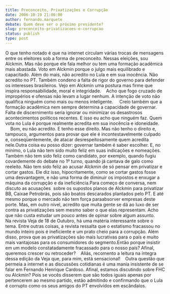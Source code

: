 ```yaml
---
title: Preconceito, Privatizações e Corrupção
date: 2006-10-19 21:00:00
author: fernando.marquete
debate: Quem deve ser o próximo presidente?
slug: preconceito-privatizacoes-e-corrupcao
status: publish 
type: post
---
```


O que tenho
notado é que na internet circulam várias trocas de mensagens entre os
eleitores sob a forma de preconceito. Nessas eleições, sou Alckmin. Mas
não porque ele fala melhor ou tem uma formação acadêmica mais abastada.
Voto em Alckmin porque o julgo mais equilibrado e capacitado. Além do
mais, não acredito no Lula e em sua inocência. Não acredito no PT.
Também condeno a falta de rigor do governo para defender os interesses
brasileiros. Vejo em Alckmin uma postura mas firme que inspira
responsabilidade, moral e integridade.    Acho que fogo cruzado de
impropérios e ofensas não levam a lugar nenhum. A intenção de voto não
qualifica ninguém como mais ou menos inteligente.     Creio também que
a formação acadêmica nem sempre determina a capacidade de governar.    
Falta de discernimento seria ignorar ou minimizar os desastrosos
acontecimentos políticos recentes. E isso eu acho que ninguém faz. Quem
vota no Lula é porque realmente acredita em sua inocência e idoneidade.
        Bom, eu não acredito. E tenho esse direito. Mas não tenho o
direito e, tampouco, argumentos para provar que ele é
incontestavelmente culpado e, conseqüentemente, de atacar
desrespeitosamente quem acredita nele.Outra coisa eu posso dizer:
governar também é saber escolher. E, no mínimo, o Lula não tem sido
muito feliz em suas indicações e nomeações.    Também não tem sido
feliz como candidato, por exemplo, quando fugiu covardemente do debate
no 1º turno, quando já cantava de galo como reeleito. Não tem sido
feliz ao acusar Alckmin de só pensar em privatizar e cortar gastos. Ele
diz isso, hipocritamente, como se cortar gastos fosse uma desvantagem,
e não uma forma de diminuir os impostos e enxugar a máquina da
corrupção e da ineficiência.Para começo de conversa, nem discuto as
acusações  sobre os supostos planos de Alckmin para privatizar BB,
Caixae Petrobrás, pois são boatos descarados plantados pelo PT. E até
mesmo porque o mercado não tem força paraabsorver empresas deste porte.
Mas, em outro nível, acredito que muita gente se dá ao luxo de ser
contra as privatizações sem mesmo saber o que elas representam. Acho
que não custa estudar um pouco antes de opinar sobre algum assunto.   
Na revista Veja de 18 de Outubro, há uma matéria interessante sobre o
tema. Entre outras coisas, a revista ressalta que o estatismo fracassou
no mundo inteiro pois é ineficiente e um prato cheio para a corrupção.
Além disso, prova que as privatizações são mais lucrativas para o país
e muito mais vantajosas para os consumidores do segmento.Então porque
insistir em um modelo constatadamente fracassado para o nosso país?
Afinal, queremos crescer ou retroceder?    Aliás, recomento a leitura
na íntegra dessa edição da Veja que, para mim, está sensacional!   
Outra questão que permeia a internet e as discussões cotidianas é uma
mania insistente de se falar em Fernando Henrique Cardoso. Afinal,
estamos discutindo sobre FHC ou Alckmin? Pois se vocês disserem que são
todos iguais apenas por pertencerem ao mesmo partido, estão admitindo e
confirmando que o Lula é corrupto como os seus amigos do PT envolvidos
em escândalos.
